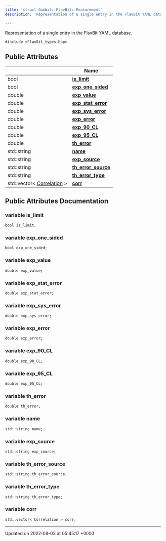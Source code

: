 ```yaml
---
title: 'struct Gambit::FlavBit::Measurement'
description: 'Representation of a single entry in the FlavBit YAML database. '

---
```









Representation of a single entry in the FlavBit YAML database. 


`#include <FlavBit_types.hpp>`

## Public Attributes

|                | Name           |
| -------------- | -------------- |
| bool | **[is_limit](/documentation/code/gambit_sphinx/classes/structgambit_1_1flavbit_1_1measurement/#variable-is-limit)**  |
| bool | **[exp_one_sided](/documentation/code/gambit_sphinx/classes/structgambit_1_1flavbit_1_1measurement/#variable-exp-one-sided)**  |
| double | **[exp_value](/documentation/code/gambit_sphinx/classes/structgambit_1_1flavbit_1_1measurement/#variable-exp-value)**  |
| double | **[exp_stat_error](/documentation/code/gambit_sphinx/classes/structgambit_1_1flavbit_1_1measurement/#variable-exp-stat-error)**  |
| double | **[exp_sys_error](/documentation/code/gambit_sphinx/classes/structgambit_1_1flavbit_1_1measurement/#variable-exp-sys-error)**  |
| double | **[exp_error](/documentation/code/gambit_sphinx/classes/structgambit_1_1flavbit_1_1measurement/#variable-exp-error)**  |
| double | **[exp_90_CL](/documentation/code/gambit_sphinx/classes/structgambit_1_1flavbit_1_1measurement/#variable-exp-90-cl)**  |
| double | **[exp_95_CL](/documentation/code/gambit_sphinx/classes/structgambit_1_1flavbit_1_1measurement/#variable-exp-95-cl)**  |
| double | **[th_error](/documentation/code/gambit_sphinx/classes/structgambit_1_1flavbit_1_1measurement/#variable-th-error)**  |
| std::string | **[name](/documentation/code/gambit_sphinx/classes/structgambit_1_1flavbit_1_1measurement/#variable-name)**  |
| std::string | **[exp_source](/documentation/code/gambit_sphinx/classes/structgambit_1_1flavbit_1_1measurement/#variable-exp-source)**  |
| std::string | **[th_error_source](/documentation/code/gambit_sphinx/classes/structgambit_1_1flavbit_1_1measurement/#variable-th-error-source)**  |
| std::string | **[th_error_type](/documentation/code/gambit_sphinx/classes/structgambit_1_1flavbit_1_1measurement/#variable-th-error-type)**  |
| std::vector< [Correlation](/documentation/code/gambit_sphinx/classes/structgambit_1_1flavbit_1_1correlation/) > | **[corr](/documentation/code/gambit_sphinx/classes/structgambit_1_1flavbit_1_1measurement/#variable-corr)**  |

## Public Attributes Documentation

### variable is_limit

```
bool is_limit;
```


### variable exp_one_sided

```
bool exp_one_sided;
```


### variable exp_value

```
double exp_value;
```


### variable exp_stat_error

```
double exp_stat_error;
```


### variable exp_sys_error

```
double exp_sys_error;
```


### variable exp_error

```
double exp_error;
```


### variable exp_90_CL

```
double exp_90_CL;
```


### variable exp_95_CL

```
double exp_95_CL;
```


### variable th_error

```
double th_error;
```


### variable name

```
std::string name;
```


### variable exp_source

```
std::string exp_source;
```


### variable th_error_source

```
std::string th_error_source;
```


### variable th_error_type

```
std::string th_error_type;
```


### variable corr

```
std::vector< Correlation > corr;
```


-------------------------------

Updated on 2022-08-03 at 05:45:17 +0000